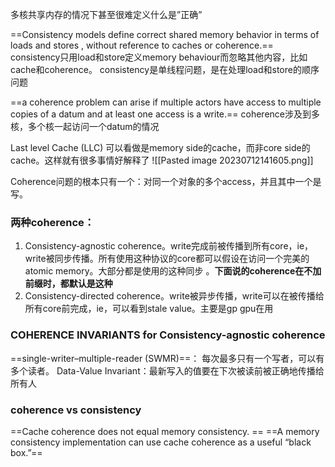多核共享内存的情况下甚至很难定义什么是”正确”

==Consistency models define correct shared memory behavior in terms of loads and stores , without reference to caches or coherence.==
consistency只用load和store定义memory behaviour而忽略其他内容，比如cache和coherence。
consistency是单线程问题，是在处理load和store的顺序问题

==a coherence problem can arise if multiple actors  have access to multiple copies of a datum and at least one access is a write.==
coherence涉及到多核，多个核一起访问一个datum的情况

Last level Cache (LLC) 可以看做是memory side的cache，而非core side的cache。这样就有很多事情好解释了
![[Pasted image 20230712141605.png]]

Coherence问题的根本只有一个：对同一个对象的多个access，并且其中一个是写。

### 两种coherence：
1. Consistency-agnostic coherence。write完成前被传播到所有core，ie，write被同步传播。所有使用这种协议的core都可以假设在访问一个完美的atomic memory。大部分都是使用的这种同步 。**下面说的coherence在不加前缀时，都默认是这种**
2. Consistency-directed coherence。write被异步传播，write可以在被传播给所有core前完成，ie，可以看到stale value。主要是gp gpu在用

### COHERENCE INVARIANTS for Consistency-agnostic coherence
==single-writer–multiple-reader (SWMR)==： 每次最多只有一个写者，可以有多个读者。
Data-Value Invariant：最新写入的值要在下次被读前被正确地传播给所有人


### coherence vs consistency
==Cache coherence does not equal memory consistency.  ==
==A memory consistency implementation can use cache coherence as a useful “black box.”==

